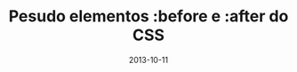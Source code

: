 ---
layout: post
title: Pesudo elementos :before e :after do CSS
image: img/beforeAfter.png
thumb: img/beforeAfter_thumb.jpg
categoria: CSS
tags: css, &nbsp;before, &nbsp;after
autor: Flowck
resumo: Nunca pensei que houvesse necessidade de abordar esse assunto dentro da comunidade angolana de desenvolvedores web, sempre pensei que o acesso fácil a informação já era suficiente para moldar a visão que  [...]
date: 2013-10-11
id: pseudo_elementos
---